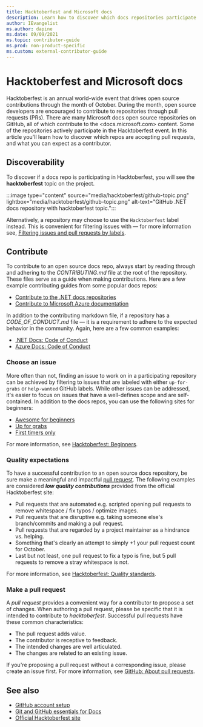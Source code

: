 ```yaml
---
title: Hacktoberfest and Microsoft docs
description: Learn how to discover which docs repositories participate in Hacktoberfest, how to contribute, and what you can expect as a contributor.
author: IEvangelist
ms.author: dapine
ms.date: 09/09/2021
ms.topic: contributor-guide
ms.prod: non-product-specific
ms.custom: external-contributor-guide
---
```


# Hacktoberfest and Microsoft docs

Hacktoberfest is an annual world-wide event that drives open source contributions through the month of October. During the month, open source developers are encouraged to contribute to repositories through pull requests (PRs). There are many Microsoft docs open source repositories on GitHub, all of which contribute to the <docs.microsoft.com> content. Some of the repositories actively participate in the Hacktoberfest event. In this article you'll learn how to discover which repos are accepting pull requests, and what you can expect as a contributor.

## Discoverability

To discover if a docs repo is participating in Hacktoberfest, you will see the **hacktoberfest** topic on the project.

:::image type="content" source="media/hacktoberfest/github-topic.png" lightbox="media/hacktoberfest/github-topic.png" alt-text="GitHub .NET docs repository with hacktoberfest topic.":::

Alternatively, a repository may choose to use the `Hacktoberfest` label instead. This is convenient for filtering issues with &mdash; for more information see, [Filtering issues and pull requests by labels](https://docs.github.com/github/administering-a-repository/finding-information-in-a-repository/filtering-issues-and-pull-requests-by-labels).

## Contribute

To contribute to an open source docs repo, always start by reading through and adhering to the _CONTRIBUTING.md_ file at the root of the repository. These files serve as a guide when making contributions. Here are a few example contributing guides from some popular docs repos:

- [Contribute to the .NET docs repositories](dotnet/dotnet-contribute.md)
- [Contribute to Microsoft Azure documentation](https://github.com/MicrosoftDocs/azure-docs/blob/master/CONTRIBUTING.md)

In addition to the contributing markdown file, if a repository has a *CODE_OF_CONDUCT.md* file &mdash; it is a requirement to adhere to the expected behavior in the community. Again, here are a few common examples:

- [.NET Docs: Code of Conduct](https://github.com/dotnet/docs/blob/main/CODE_OF_CONDUCT.md)
- [Azure Docs: Code of Conduct](https://github.com/MicrosoftDocs/azure-docs/blob/master/CODE_OF_CONDUCT.md)

### Choose an issue

More often than not, finding an issue to work on in a participating repository can be achieved by filtering to issues that are labeled with either `up-for-grabs` or `help-wanted` GitHub labels. While other issues can be addressed, it's easier to focus on issues that have a well-defines scope and are self-contained. In addition to the docs repos, you can use the following sites for beginners:

- [Awesome for beginners](https://github.com/mungell/awesome-for-beginners)
- [Up for grabs](https://up-for-grabs.net)
- [First timers only](https://www.firsttimersonly.com)

For more information, see [Hacktoberfest: Beginners](https://hacktoberfest.digitalocean.com/resources/beginners).

### Quality expectations

To have a successful contribution to an open source docs repository, be sure make a meaningful and impactful [pull request](#make-a-pull-request). The following examples are considered ***low quality contributions*** provided from the official Hacktoberfest site:

- Pull requests that are automated e.g. scripted opening pull requests to remove whitespace / fix typos / optimize images.
- Pull requests that are disruptive e.g. taking someone else's branch/commits and making a pull request.
- Pull requests that are regarded by a project maintainer as a hindrance vs. helping.
- Something that's clearly an attempt to simply +1 your pull request count for October.
- Last but not least, one pull request to fix a typo is fine, but 5 pull requests to remove a stray whitespace is not.

For more information, see [Hacktoberfest: Quality standards](https://hacktoberfest.digitalocean.com/resources/quality-standards).

### Make a pull request

A *pull request* provides a convenient way for a contributor to propose a set of changes. When authoring a pull request, please be specific that it is intended to contribute to *hacktoberfest*. Successful pull requests have these common characteristics:

- The pull request adds value.
- The contributor is receptive to feedback.
- The intended changes are well articulated.
- The changes are related to an existing issue.

If you're proposing a pull request without a corresponding issue, please create an issue first. For more information, see [GitHub: About pull requests](https://docs.github.com/github/collaborating-with-pull-requests/proposing-changes-to-your-work-with-pull-requests/about-pull-requests).

## See also

- [GitHub account setup](get-started-setup-github.md)
- [Git and GitHub essentials for Docs](git-github-fundamentals.md)
- [Official Hacktoberfest site](https://hacktoberfest.digitalocean.com)

